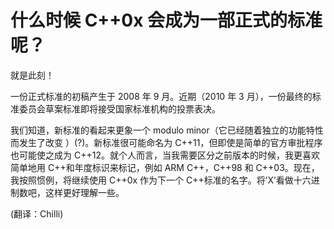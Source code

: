 # 什么时候 C++0x 会成为一部正式的标准呢？

就是此刻！

一份正式标准的初稿产生于 2008 年 9 月。近期（2010 年 3 月），一份最终的标准委员会草案标准即将接受国家标准机构的投票表决。

我们知道，新标准的看起来更象一个 modulo minor（它已经随着独立的功能特性而发生了改变 ）(?)。新标准很可能命名为 C++11，但即使是简单的官方审批程序也可能使之成为 C++12。就个人而言，当我需要区分之前版本的时候，我更喜欢简单地用 C++和年度标识来标记，例如 ARM C++，C++98 和 C++03。现在，我按照惯例，将继续使用 C++0x 作为下一个 C++标准的名字。将’X’看做十六进制数吧，这样更好理解一些。

(翻译：Chilli)
